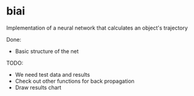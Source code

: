 # biai
Implementation of a neural network that calculates an object's trajectory

Done:
* Basic structure of the net

TODO:
* We need test data and results
* Check out other functions for back propagation
* Draw results chart
